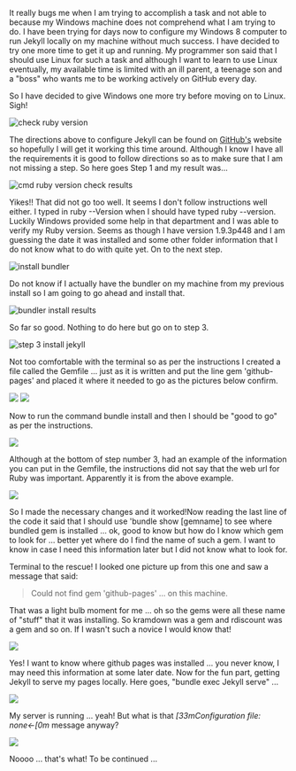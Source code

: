 It really bugs me when I am trying to accomplish a task and not able to because my Windows machine does not comprehend what I am trying to do. I have been trying for days now to configure my Windows 8 computer to run Jekyll locally on my machine without much success. I have decided to try one more time to get it up and running. My programmer son said that I should use Linux for such a task and although I want to learn to use Linux eventually, my available time is limited with an ill parent, a teenage son and a "boss" who wants me to be working actively on GitHub every day.

So I have decided to give Windows one more try before moving on to Linux. Sigh!

![check ruby version](http://i1205.photobucket.com/albums/bb424/cybercorp/GitHub%20Images/2013-09-30_1752_zps65b883d7.png)

The directions above to configure Jekyll can be found on [GitHub's](https://help.github.com/articles/using-jekyll-with-pages) website so hopefully I will get it working this time around. Although I know I have all the requirements it is good to follow directions so as to make sure that I am not missing a step. So here goes Step 1 and my result was...

![cmd ruby version check results](http://i1205.photobucket.com/albums/bb424/cybercorp/GitHub%20Images/2013-09-30_1715_zpsb53cc03d.png)

Yikes!! That did not go too well. It seems I don't follow instructions well either. I typed  in ruby --Version when I should have typed ruby --version. Luckily Windows provided some help in that department and I was able to verify my Ruby version. Seems as though I have version 1.9.3p448 and I am guessing the date it was installed and some other folder information that I do not know what to do with quite yet. On to the next step.

![install bundler](http://i1205.photobucket.com/albums/bb424/cybercorp/GitHub%20Images/2013-09-30_1826_zpsfce77f91.png)

Do not know if I actually have the bundler on my machine from my previous install so I am going to go ahead and install that.

![bundler install results](http://i1205.photobucket.com/albums/bb424/cybercorp/GitHub%20Images/2013-09-30_1835_zps27d058f2.png)

So far so good. Nothing to do here but go on to step 3.

![step 3 install jekyll](http://i1205.photobucket.com/albums/bb424/cybercorp/GitHub%20Images/2013-09-30_1839_zps9610c604.png)

Not too comfortable with the terminal so as per the instructions I created a file called the Gemfile ... just as it is written and put the line gem 'github-pages' and placed it where it needed to go as the pictures below confirm.

![](http://i1205.photobucket.com/albums/bb424/cybercorp/GitHub%20Images/2013-09-30_1910_zpsc7b68951.png)
![](http://i1205.photobucket.com/albums/bb424/cybercorp/GitHub%20Images/2013-09-30_1911_zps3da087b4.png)

Now to run the command bundle install and then I should be "good to go" as per the instructions.

![](http://i1205.photobucket.com/albums/bb424/cybercorp/GitHub%20Images/2013-09-30_1925_zps527b4347.png)

Although at the bottom of step number 3, had an example of the information you can put in the Gemfile, the instructions did not say that the web url for Ruby was important. Apparently it is from the above example. 

![](http://i1205.photobucket.com/albums/bb424/cybercorp/GitHub%20Images/2013-09-30_1942_zps6d11a718.png)

So I made the necessary changes and it worked!Now reading the last line of the code it said that I should use 'bundle show [gemname] to see where  bundled gem is installed ... ok, good to know but how do I know which gem to look for ... better yet where do I find the name of such a gem. I want to know in case I need this information later but I did not know what to look for. 

Terminal to the rescue! I looked one picture up from this one and saw a message that said: 
> Could not find gem 'github-pages' ... on this machine.

That was a light bulb moment for me ... oh so the gems were all these name of "stuff" that it was installing. So kramdown was a gem and rdiscount was a gem and so on. If I wasn't such a novice I would know that!

![](http://i1205.photobucket.com/albums/bb424/cybercorp/GitHub%20Images/2013-09-30_1948_zps9bf789f5.png)

Yes! I want to know where github pages was installed ... you never know, I may need this information at some later date. Now for the fun part, getting Jekyll to serve my pages locally. Here goes, "bundle exec Jekyll serve" ...

![](http://i1205.photobucket.com/albums/bb424/cybercorp/GitHub%20Images/2013-09-30_2055_zps3f5030ae.png)

My server is running ... yeah! But what is that *[33mConfiguration file: none<-[0m* message anyway?

![](http://i1205.photobucket.com/albums/bb424/cybercorp/GitHub%20Images/2013-09-30_2058_zpsea5f6a5a.png)

Noooo ... that's what! To be continued ...
